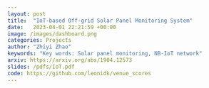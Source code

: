 ```yaml
---
layout: post
title:  "IoT-based Off-grid Solar Panel Monitoring System"
date:   2023-04-01 22:21:59 +00:00
image: /images/dashboard.png
categories: Projects
author: "Zhiyi Zhao"
keywords: "Key words: Solar panel monitoring, NB-IoT network"
arxiv: https://arxiv.org/abs/1904.12573
slides: /pdfs/IoT.pdf
code: https://github.com/leonidk/venue_scores
---
```

